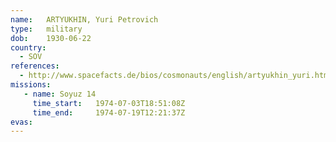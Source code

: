 ```yaml
---
name:	ARTYUKHIN, Yuri Petrovich
type:	military
dob:	1930-06-22
country:
  - SOV
references:
  - http://www.spacefacts.de/bios/cosmonauts/english/artyukhin_yuri.htm
missions:
   - name: Soyuz 14
     time_start:   1974-07-03T18:51:08Z
     time_end:     1974-07-19T12:21:37Z
evas:
---
```

